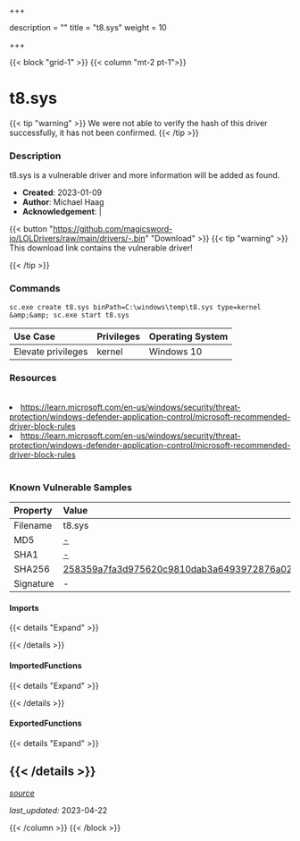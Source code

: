 +++

description = ""
title = "t8.sys"
weight = 10

+++


{{< block "grid-1" >}}
{{< column "mt-2 pt-1">}}


# t8.sys 


{{< tip "warning" >}}
We were not able to verify the hash of this driver successfully, it has not been confirmed.
{{< /tip >}}


### Description

t8.sys is a vulnerable driver and more information will be added as found.

- **Created**: 2023-01-09
- **Author**: Michael Haag
- **Acknowledgement**:  | [](https://twitter.com/)

{{< button "https://github.com/magicsword-io/LOLDrivers/raw/main/drivers/-.bin" "Download" >}}
{{< tip "warning" >}}
This download link contains the vulnerable driver!

{{< /tip >}}

### Commands

```
sc.exe create t8.sys binPath=C:\windows\temp\t8.sys type=kernel &amp;&amp; sc.exe start t8.sys
```

| Use Case | Privileges | Operating System | 
|:---- | ---- | ---- |
| Elevate privileges | kernel | Windows 10 |

### Resources
<br>
<li><a href=" https://learn.microsoft.com/en-us/windows/security/threat-protection/windows-defender-application-control/microsoft-recommended-driver-block-rules"> https://learn.microsoft.com/en-us/windows/security/threat-protection/windows-defender-application-control/microsoft-recommended-driver-block-rules</a></li>
<li><a href="https://learn.microsoft.com/en-us/windows/security/threat-protection/windows-defender-application-control/microsoft-recommended-driver-block-rules">https://learn.microsoft.com/en-us/windows/security/threat-protection/windows-defender-application-control/microsoft-recommended-driver-block-rules</a></li>
<br>

### Known Vulnerable Samples

| Property           | Value |
|:-------------------|:------|
| Filename           | t8.sys |
| MD5                | [-](https://www.virustotal.com/gui/file/-) |
| SHA1               | [-](https://www.virustotal.com/gui/file/-) |
| SHA256             | [258359a7fa3d975620c9810dab3a6493972876a024135feaf3ac8482179b2e79](https://www.virustotal.com/gui/file/258359a7fa3d975620c9810dab3a6493972876a024135feaf3ac8482179b2e79) |
| Signature         | -   |


#### Imports
{{< details "Expand" >}}

{{< /details >}}
#### ImportedFunctions
{{< details "Expand" >}}

{{< /details >}}
#### ExportedFunctions
{{< details "Expand" >}}

{{< /details >}}
-----



[*source*](https://github.com/magicsword-io/LOLDrivers/tree/main/yaml/t8.yaml)

*last_updated:* 2023-04-22








{{< /column >}}
{{< /block >}}
